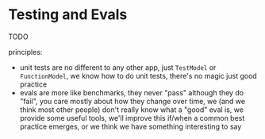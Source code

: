 # Testing and Evals

TODO

principles:

* unit tests are no different to any other app, just `TestModel` or `FunctionModel`, we know how to do unit tests, there's no magic just good practice
* evals are more like benchmarks, they never "pass" although they do "fail", you care mostly about how they change over time, we (and we think most other people) don't really know what a "good" eval is, we provide some useful tools, we'll improve this if/when a common best practice emerges, or we think we have something interesting to say
